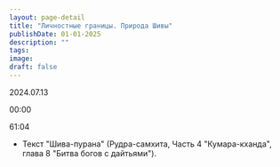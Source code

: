 ```yaml
---
layout: page-detail
title: "Личностные границы. Природа Шивы"
publishDate: 01-01-2025
description: ""
tags:
image:
draft: false
---
```


2024.07.13

00:00 

61:04 

* Текст "Шива-пурана" (Рудра-самхита, Часть 4 "Кумара-кханда", глава 8 "Битва богов с дайтьями").

  
